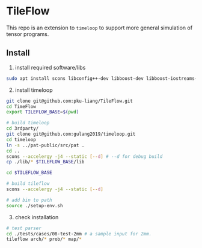 # TileFlow 

This repo is an extension to `timeloop` to support more general simulation of tensor programs. 

## Install 

1. install required software/libs
```bash
sudo apt install scons libconfig++-dev libboost-dev libboost-iostreams-dev libboost-serialization-dev libyaml-cpp-dev libncurses-dev libtinfo-dev libgpm-dev git build-essential python3-pip
```

2. install timeloop
```bash 
git clone git@github.com:pku-liang/TileFlow.git
cd TimeFlow
export TILEFLOW_BASE=$(pwd)

# build timeloop
cd 3rdparty/
git clone git@github.com:gulang2019/timeloop.git
cd timeloop
ln -s ../pat-public/src/pat .
cd ..
scons --accelergy -j4 --static [--d] # --d for debug build
cp ./lib/* $TILEFLOW_BASE/lib

cd $TILEFLOW_BASE

# build tileflow 
scons --accelergy -j4 --static [--d] 

# add bin to path 
source ./setup-env.sh 
```

3. check installation 

```bash 
# test parser 
cd ./tests/cases/08-test-2mm # a sample input for 2mm.
tileflow arch/* prob/* map/* 
```